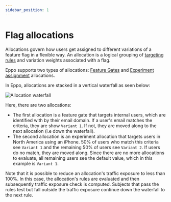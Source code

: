 ```yaml
---
sidebar_position: 1
---
```


# Flag allocations

Allocations govern how users get assigned to different variations of a feature flag in a flexible way.
An allocation is a logical grouping of [targeting rules](/feature-flagging/concepts/targeting) and variation weights associated with a flag.

Eppo supports two types of allocations: [Feature Gates](/feature-flagging/concepts/feature-gates/) and [Experiment assignment](/feature-flagging/concepts/experiment-assignment/) allocations.

In Eppo, allocations are stacked in a vertical waterfall as seen below:

![Allocation waterfall](/img/feature-flagging/waterfall.png)

Here, there are two allocations:

- The first allocation is a feature gate that targets internal users, which are identified with by their email domain. If a user's email matches the criteria, they are show `Variant 1`. If not, they are moved along to the next allocation (i.e down the waterfall).
- The second allocation is an experiment allocation that targets users in North America using an iPhone. 50% of users who match this criteria see `Variant 1` and the remaining 50% of users see `Variant 2`. If users do no match, they are moved along. Since there are no more allocations to evaluate, all remaining users see the default value, which in this example is `Variant 1`.

Note that it is possible to reduce an allocation's traffic exposure to less than 100%. In this case, the allocation's rules are evaluated and then subsequently traffic exposure check is computed. Subjects that pass the rules test but fall outside the traffic exposure continue down the waterfall to the next rule.
